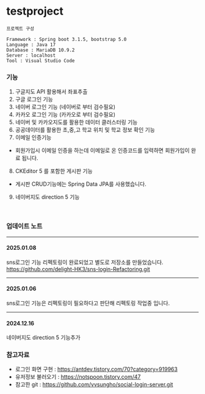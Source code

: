 # testproject

```
프로젝트 구성

Framework : Spring boot 3.1.5, bootstrap 5.0
Language : Java 17
Database : MariaDB 10.9.2
Server : localhost
Tool : Visual Studio Code
```

### 기능
1. 구글지도 API 활용해서 좌표추출
2. 구글 로그인 기능
3. 네이버 로그인 기능 (네이버로 부터 검수필요)
4. 카카오 로그인 기능 (카카오로 부터 검수필요)
5. 네이버 및 카카오지도를 활용한 데이터 클러스터링 기능 
6. 공공데이터를 활용한 초,중,고 학교 위치 및 학교 정보 확인 기능
7. 이메일 인증기능
- 회원가입시 이메일 인증을 하는데 이메일로 온 인증코드를 입력하면 회원가입이 완료 됩니다.
8. CKEditor 5 를 포함한 게시판 기능
- 게시판 CRUD기능에는 Spring Data JPA를 사용했습니다.
9. 네이버지도 direction 5 기능

<br>

### 업데이트 노트

---
#### 2025.01.08
sns로그인 기능 리펙토링이 완료되었고 별도로 저장소를 만들었습니다.<br>
https://github.com/delight-HK3/sns-login-Refactoring.git

---
#### 2025.01.06
sns로그인 기능은 리펙토링이 필요하다고 판단해 리펙토링 작업중 입니다.

---
#### 2024.12.16
네이버지도 direction 5 기능추가


### 참고자료
* 로그인 화면 구현 : <https://antdev.tistory.com/70?category=919963>
* 유저정보 불러오기 : <https://notspoon.tistory.com/47>
* 참고한 git : <https://github.com/vvsungho/social-login-server.git>
